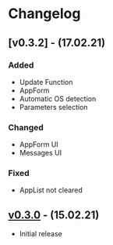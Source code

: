 # Changelog

## [v0.3.2] - (17.02.21)

### Added

 - Update Function
 - AppForm
 - Automatic OS detection
 - Parameters selection

### Changed

 - AppForm UI
 - Messages UI

### Fixed

 - AppList not cleared

## [v0.3.0] - (15.02.21)

 - Initial release

[v0.3.0]: https://github.com/Limows/LimFTPClient_S60/releases/tag/v0.3.0
